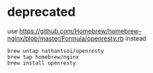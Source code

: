 # deprecated
use https://github.com/Homebrew/homebrew-nginx/blob/master/Formula/openresty.rb instead

```
brew untap nathantsoi/openresty
brew tap homebrew/nginx
brew install openresty
```
